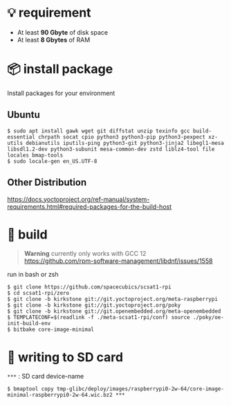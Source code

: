 # :bulb: requirement

- At least **90 Gbyte** of disk space
- At least **8 Gbytes** of RAM

# :package: install package

Install packages for your environment

## Ubuntu

```shell
$ sudo apt install gawk wget git diffstat unzip texinfo gcc build-essential chrpath socat cpio python3 python3-pip python3-pexpect xz-utils debianutils iputils-ping python3-git python3-jinja2 libegl1-mesa libsdl1.2-dev python3-subunit mesa-common-dev zstd liblz4-tool file locales bmap-tools
$ sudo locale-gen en_US.UTF-8
```

## Other Distribution

https://docs.yoctoproject.org/ref-manual/system-requirements.html#required-packages-for-the-build-host

# :hammer: build

> **Warning**
> currently only works with GCC 12  
> https://github.com/rpm-software-management/libdnf/issues/1558

run in bash or zsh
```shell
$ git clone https://github.com/spacecubics/scsat1-rpi
$ cd scsat1-rpi/zero
$ git clone -b kirkstone git://git.yoctoproject.org/meta-raspberrypi
$ git clone -b kirkstone git://git.yoctoproject.org/poky
$ git clone -b kirkstone git://git.openembedded.org/meta-openembedded
$ TEMPLATECONF=$(readlink -f ./meta-scsat1-rpi/conf) source ./poky/oe-init-build-env
$ bitbake core-image-minimal
```

# :rocket: writing to SD card

`***` : SD card device-name

```shell
$ bmaptool copy tmp-glibc/deploy/images/raspberrypi0-2w-64/core-image-minimal-raspberrypi0-2w-64.wic.bz2 ***
```
